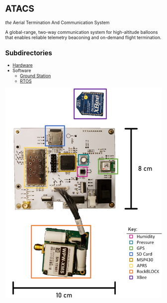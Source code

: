 # ATACS
*the* Aerial Termination And Communication System

A global-range, two-way communication system for high-altitude balloons that enables reliable telemetry beaconing and on-demand flight termination.

## Subdirectories
* [Hardware](./hardware/README.md)
* Software
    * [Ground Station](./software/groundstation/README.md)
    * [RTOS](./software/rtos/README.md)

![Labeled PCB](atacs_labeled.png)
